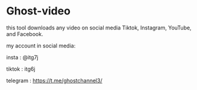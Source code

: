 # Ghost-video
this tool downloads any video on social media Tiktok, Instagram, YouTube, and Facebook.


my account in social media:


insta : @itg7j

tiktok : itg6j

telegram : https://t.me/ghostchannel3/


